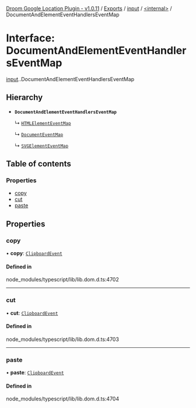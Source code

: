 [Droom Google Location Plugin - v1.0.11](../README.md) / [Exports](../modules.md) / [input](../modules/input.md) / [<internal\>](../modules/input._internal_.md) / DocumentAndElementEventHandlersEventMap

# Interface: DocumentAndElementEventHandlersEventMap

[input](../modules/input.md).[<internal>](../modules/input._internal_.md).DocumentAndElementEventHandlersEventMap

## Hierarchy

- **`DocumentAndElementEventHandlersEventMap`**

  ↳ [`HTMLElementEventMap`](input._internal_.HTMLElementEventMap.md)

  ↳ [`DocumentEventMap`](input._internal_.DocumentEventMap.md)

  ↳ [`SVGElementEventMap`](input._internal_.SVGElementEventMap.md)

## Table of contents

### Properties

- [copy](input._internal_.DocumentAndElementEventHandlersEventMap.md#copy)
- [cut](input._internal_.DocumentAndElementEventHandlersEventMap.md#cut)
- [paste](input._internal_.DocumentAndElementEventHandlersEventMap.md#paste)

## Properties

### copy

• **copy**: [`ClipboardEvent`](../modules/input._internal_.md#clipboardevent)

#### Defined in

node_modules/typescript/lib/lib.dom.d.ts:4702

___

### cut

• **cut**: [`ClipboardEvent`](../modules/input._internal_.md#clipboardevent)

#### Defined in

node_modules/typescript/lib/lib.dom.d.ts:4703

___

### paste

• **paste**: [`ClipboardEvent`](../modules/input._internal_.md#clipboardevent)

#### Defined in

node_modules/typescript/lib/lib.dom.d.ts:4704
